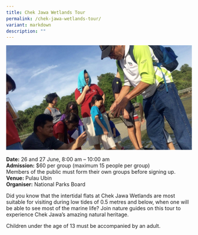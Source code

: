 ```yaml
---
title: Chek Jawa Wetlands Tour
permalink: /chek-jawa-wetlands-tour/
variant: markdown
description: ""
---
```

![Participants of a tour at Chek Jawa](/images/Tours/Chek_jawa_tour_nparks.jpg)

**Date:** 26 and 27 June, 8:00 am – 10:00 am   <br>
**Admission:** $60 per group (maximum 15 people per group)<br>
Members of the public must form their own groups before signing up.  <br>
**Venue:** Pulau Ubin <br>
**Organiser:** National Parks Board

Did you know that the intertidal flats at Chek Jawa Wetlands are most suitable for visiting during low tides of 0.5 metres and below, when one will be able to see most of the marine life? Join nature guides on this tour to experience Chek Jawa’s amazing natural heritage. 

Children under the age of 13 must be accompanied by an adult.

